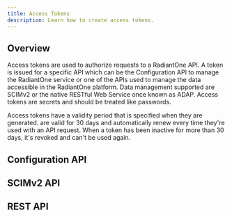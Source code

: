 ```yaml
---
title: Access Tokens
description: Learn how to create access tokens.
---
```


## Overview
Access tokens are used to authorize requests to a RadiantOne API. A token is issued for a specific API which can be the Configuration API to manage the RadiantOne service or one of the APIs used to manage the data accessible in the RadiantOne platform. Data management supported are SCIMv2 or the native RESTful Web Service once known as ADAP. Access tokens are secrets and should be treated like passwords. 

Access tokens have a validity period that is specified when they are generated. are valid for 30 days and automatically renew every time they're used with an API request. When a token has been inactive for more than 30 days, it's revoked and can't be used again.

## Configuration API



## SCIMv2 API
## REST API
